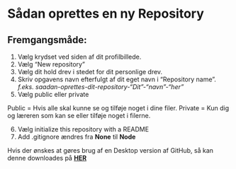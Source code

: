 # Sådan oprettes en ny Repository

## Fremgangsmåde:

1. Vælg krydset ved siden af dit profilbillede.
2. Vælg “New repository”
3. Vælg dit hold drev i stedet for dit personlige drev.
4. Skriv opgavens navn efterfulgt af dit eget navn i “Repository name”.
*f.eks. saadan-oprettes-dit-repository-“Dit”-“navn”-“her”*
5. Vælg public eller private

Public = Hvis alle skal kunne se og tilføje noget i dine filer.
Private = Kun dig og læreren som kan se eller tilføje noget i filerne.

6. Vælg initialize this repository with a README
7. Add .gitignore ændres fra **None** til **Node**

Hvis der ønskes at gøres brug af en Desktop version af GitHub, så kan denne downloades på **[HER](https://desktop.github.com/)**
